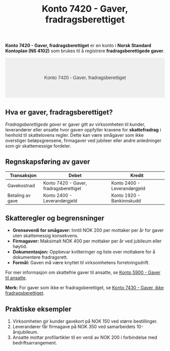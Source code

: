 ﻿---
title: "Konto 7420 - Gaver, fradragsberettiget"
seoTitle: "7420-gaver-fradragsberettiget"
description: '**Konto 7420 - Gaver, fradragsberettiget** er en konto i **Norsk Standard Kontoplan (NS 4102)** som brukes til å registrere **fradragsberettigede gaver**.'
---

**Konto 7420 - Gaver, fradragsberettiget** er en konto i **Norsk Standard Kontoplan (NS 4102)** som brukes til å registrere **fradragsberettigede gaver**.

![Illustrasjon av konto 7420 Gaver, fradragsberettiget](7420-gaver-fradragsberettiget-image.svg)

## Hva er gaver, fradragsberettiget?

*Fradragsberettigede gaver* er gaver gitt av virksomheten til kunder, leverandører eller ansatte hvor gaven oppfyller kravene for **skattefradrag** i henhold til skattelovens regler. Dette kan være smågaver som ikke overstiger beløpsgrensene, firmagaver ved jubileer eller andre anledninger som gir skattemessige fordeler.

## Regnskapsføring av gaver

| Transaksjon             | Debet                                  | Kredit                       |
|-------------------------|----------------------------------------|------------------------------|
| Gavekostnad             | Konto 7420 - Gaver, fradragsberettiget | Konto 2400 - Leverandørgjeld |
| Betaling av gave        | Konto 2400 - Leverandørgjeld           | Konto 1920 - Bankinnskudd    |

## Skatteregler og begrensninger

* **Grenseverdi for smågaver:** Inntil NOK 200 per mottaker per år for gaver uten skattemessig konsekvens.
* **Firmagaver:** Maksimalt NOK 400 per mottaker per år ved jubileum eller høytid.
* **Dokumentasjon:** Oppbevar kvitteringer og liste over mottakere for å dokumentere fradragsrett.
* **Formål:** Gaven må være knyttet til virksomhetens forretningsdrift.

For mer informasjon om skattefrie gaver til ansatte, se [Konto 5900 - Gaver til ansatte](/blogs/kontoplan/5900-gaver-til-ansatte "Konto 5900 - Gaver til ansatte").

**Merk:** For gaver som ikke er fradragsberettiget, se [Konto 7430 - Gaver, ikke fradragsberettiget](/blogs/kontoplan/7430-gaver-ikke-fradragsberettiget "Konto 7430 - Gaver, ikke fradragsberettiget").

## Praktiske eksempler

1. Virksomheten gir kunder gavekort på NOK 150 ved større bestillinger.
2. Leverandører får firmagave på NOK 350 ved samarbeidets 10-årsjubileum.
3. Ansatte mottar profilartikler til en verdi av NOK 200 i forbindelse med bedriftsarrangement.






